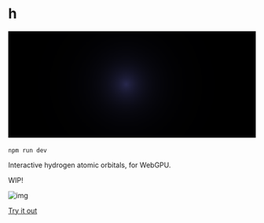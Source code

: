 # h

![img](./img/screen.png)

```
npm run dev
```

Interactive hydrogen atomic orbitals, for WebGPU.

WIP!

![img](./img/screen2.gif)

[Try it out](https://h-orbitals.netlify.app/)
